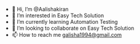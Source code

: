 - 👋 Hi, I’m @Aalishakiran
- 👀 I’m interested in Easy Tech Solution
- 🌱 I’m currently learning Automation Testing
- 💞️ I’m looking to collaborate on Easy Tech Solution
- 📫 How to reach me galisha1994@gmail.com

<!---
Aalishakiran/Aalishakiran is a ✨ special ✨ repository because its `README.md` (this file) appears on your GitHub profile.
You can click the Preview link to take a look at your changes.
--->
